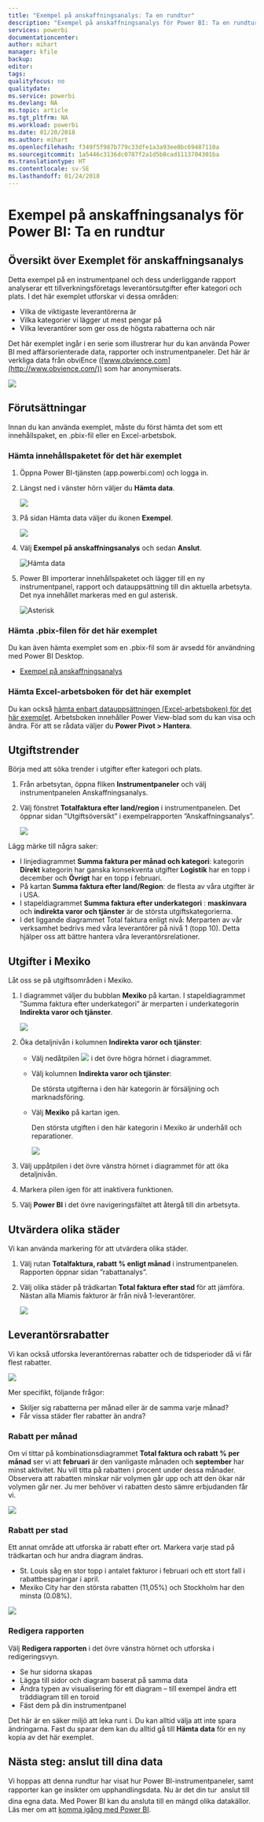 ```yaml
---
title: "Exempel på anskaffningsanalys: Ta en rundtur"
description: "Exempel på anskaffningsanalys för Power BI: Ta en rundtur"
services: powerbi
documentationcenter: 
author: mihart
manager: kfile
backup: 
editor: 
tags: 
qualityfocus: no
qualitydate: 
ms.service: powerbi
ms.devlang: NA
ms.topic: article
ms.tgt_pltfrm: NA
ms.workload: powerbi
ms.date: 01/20/2018
ms.author: mihart
ms.openlocfilehash: f349f5f987b779c33dfe1a3a93ee8bc69487110a
ms.sourcegitcommit: 1a5446c3136dc0787f2a1d5b8cad1113704301ba
ms.translationtype: HT
ms.contentlocale: sv-SE
ms.lasthandoff: 01/24/2018
---
```

# <a name="procurement-analysis-sample-for-power-bi-take-a-tour"></a>Exempel på anskaffningsanalys för Power BI: Ta en rundtur

## <a name="overview-of-the-procurement-analysis-sample"></a>Översikt över Exemplet för anskaffningsanalys
Detta exempel på en instrumentpanel och dess underliggande rapport analyserar ett tillverkningsföretags leverantörsutgifter efter kategori och plats. I det här exemplet utforskar vi dessa områden:

* Vilka de viktigaste leverantörerna är
* Vilka kategorier vi lägger ut mest pengar på
* Vilka leverantörer som ger oss de högsta rabatterna och när

Det här exemplet ingår i en serie som illustrerar hur du kan använda Power BI med affärsorienterade data, rapporter och instrumentpaneler. Det här är verkliga data från obviEnce ([www.obvience.com](http://www.obvience.com/)) som har anonymiserats.

![](media/sample-procurement/procurement1.png)

## <a name="prerequisites"></a>Förutsättningar

 Innan du kan använda exemplet, måste du först hämta det som ett innehållspaket, en .pbix-fil eller en Excel-arbetsbok.

### <a name="get-the-content-pack-for-this-sample"></a>Hämta innehållspaketet för det här exemplet

1. Öppna Power BI-tjänsten (app.powerbi.com) och logga in.
2. Längst ned i vänster hörn väljer du **Hämta data**.
   
    ![](media/sample-datasets/power-bi-get-data.png)
3. På sidan Hämta data väljer du ikonen **Exempel**.
   
   ![](media/sample-datasets/power-bi-samples-icon.png)
4. Välj **Exempel på anskaffningsanalys** och sedan **Anslut**.  
  
   ![Hämta data](media/sample-procurement/procurement1a.png)
   
5. Power BI importerar innehållspaketet och lägger till en ny instrumentpanel, rapport och datauppsättning till din aktuella arbetsyta. Det nya innehållet markeras med en gul asterisk. 
   
   ![Asterisk](media/sample-procurement/procurement1b.png)
  
### <a name="get-the-pbix-file-for-this-sample"></a>Hämta .pbix-filen för det här exemplet

Du kan även hämta exemplet som en .pbix-fil som är avsedd för användning med Power BI Desktop. 

 * [Exempel på anskaffningsanalys](http://download.microsoft.com/download/D/5/3/D5390069-F723-413B-8D27-5888500516EB/Procurement%20Analysis%20Sample%20PBIX.pbix)

### <a name="get-the-excel-workbook-for-this-sample"></a>Hämta Excel-arbetsboken för det här exemplet
Du kan också [hämta enbart datauppsättningen (Excel-arbetsboken) för det här exemplet](http://go.microsoft.com/fwlink/?LinkId=529784). Arbetsboken innehåller Power View-blad som du kan visa och ändra. För att se rådata väljer du **Power Pivot > Hantera**.


## <a name="spending-trends"></a>Utgiftstrender
Börja med att söka trender i utgifter efter kategori och plats.  

1. Från arbetsytan, öppna fliken **Instrumentpaneler** och välj instrumentpanelen Anskaffningsanalys.
2. Välj fönstret **Totalfaktura efter land/region** i instrumentpanelen. Det öppnar sidan ”Utgiftsöversikt” i exempelrapporten ”Anskaffningsanalys”.

    ![](media/sample-procurement/procurement2.png)

Lägg märke till några saker:

* I linjediagrammet **Summa faktura per månad och kategori**: kategorin **Direkt** kategorin har ganska konsekventa utgifter **Logistik** har en topp i december och  **Övrigt** har en topp i februari.
* På kartan **Summa faktura efter land/Region**: de flesta av våra utgifter är i USA.
* I stapeldiagrammet **Summa faktura efter underkategori** : **maskinvara** och **indirekta varor och tjänster** är de största utgiftskategorierna.
* I det liggande diagrammet Total faktura enligt nivå: Merparten av vår verksamhet bedrivs med våra leverantörer på nivå 1 (topp 10). Detta hjälper oss att bättre hantera våra leverantörsrelationer.

## <a name="spending-in-mexico"></a>Utgifter i Mexiko
Låt oss se på utgiftsområden i Mexiko.

1. I diagrammet väljer du bubblan **Mexiko** på kartan. I stapeldiagrammet ”Summa faktura efter underkategori” är merparten i underkategorin **Indirekta varor och tjänster**.

   ![](media/sample-procurement/pbi_procsample_spendmexico.png)
2. Öka detaljnivån i kolumnen **Indirekta varor och tjänster**:

   * Välj nedåtpilen ![](media/sample-procurement/pbi_drilldown_icon.png) i det övre högra hörnet i diagrammet.
   * Välj kolumnen **Indirekta varor och tjänster**:

      De största utgifterna i den här kategorin är försäljning och marknadsföring.
   * Välj **Mexiko** på kartan igen.

      Den största utgiften i den här kategorin i Mexiko är underhåll och reparationer.

      ![](media/sample-procurement/pbi_procsample_drill_mexico.png)
3. Välj uppåtpilen i det övre vänstra hörnet i diagrammet för att öka detaljnivån.
4. Markera pilen igen för att inaktivera funktionen.  
5. Välj **Power BI** i det övre navigeringsfältet att återgå till din arbetsyta.

## <a name="evaluate-different-cities"></a>Utvärdera olika städer
Vi kan använda markering för att utvärdera olika städer.

1. Välj rutan **Totalfaktura, rabatt % enligt månad** i instrumentpanelen. Rapporten öppnar sidan ”rabattanalys”.
2. Välj olika städer på trädkartan **Total faktura efter stad** för att jämföra. Nästan alla Miamis fakturor är från nivå 1-leverantörer.

   ![](media/sample-procurement/pbi_procsample_miamitreemap2.png)

## <a name="vendor-discounts"></a>Leverantörsrabatter
Vi kan också utforska leverantörernas rabatter och de tidsperioder då vi får flest rabatter.

![](media/sample-procurement/procurement4.png)

Mer specifikt, följande frågor:

* Skiljer sig rabatterna per månad eller är de samma varje månad?
* Får vissa städer fler rabatter än andra?

### <a name="discount-by-month"></a>Rabatt per månad
Om vi tittar på kombinationsdiagrammet **Total faktura och rabatt % per månad** ser vi att **februari** är den vanligaste månaden och **september** har minst aktivitet. Nu vill titta på rabatten i procent under dessa månader.
Observera att rabatten minskar när volymen går upp och att den ökar när volymen går ner. Ju mer behöver vi rabatten desto sämre erbjudanden får vi.

![](media/sample-procurement/procurement5.png)

### <a name="discount-by-city"></a>Rabatt per stad
Ett annat område att utforska är rabatt efter ort. Markera varje stad på trädkartan och hur andra diagram ändras.

* St. Louis såg en stor topp i antalet fakturor i februari och ett stort fall i rabattbesparingar i april.
* Mexiko City har den största rabatten (11,05%) och Stockholm har den minsta (0.08%).

![](media/sample-procurement/procurement6.png)

### <a name="edit-the-report"></a>Redigera rapporten
Välj **Redigera rapporten** i det övre vänstra hörnet och utforska i redigeringsvyn.

* Se hur sidorna skapas
* Lägga till sidor och diagram baserat på samma data
* Ändra typen av visualisering för ett diagram – till exempel ändra ett träddiagram till en toroid
* Fäst dem på din instrumentpanel

Det här är en säker miljö att leka runt i. Du kan alltid välja att inte spara ändringarna. Fast du sparar dem kan du alltid gå till **Hämta data** för en ny kopia av det här exemplet.

## <a name="next-steps-connect-to-your-data"></a>Nästa steg: anslut till dina data
Vi hoppas att denna rundtur har visat hur Power BI-instrumentpaneler, samt rapporter kan ge insikter om upphandlingsdata. Nu är det din tur &#151; anslut till dina egna data. Med Power BI kan du ansluta till en mängd olika datakällor. Läs mer om att [komma igång med Power BI](service-get-started.md).
